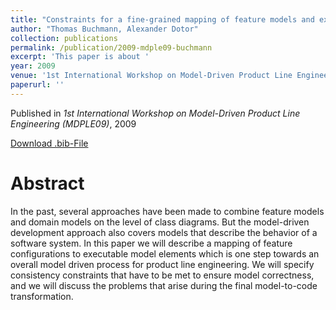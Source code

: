 ```yaml
---
title: "Constraints for a fine-grained mapping of feature models and executable domain models"
author: "Thomas Buchmann, Alexander Dotor"
collection: publications
permalink: /publication/2009-mdple09-buchmann
excerpt: 'This paper is about '
year: 2009
venue: '1st International Workshop on Model-Driven Product Line Engineering (MDPLE09)'
paperurl: ''
---
```


Published in *1st International Workshop on Model-Driven Product Line Engineering (MDPLE09)*, 2009


[Download .bib-File](https://tbuchmann.github.io/files/mdple09-buchmann.bib)

Abstract
=====

In the past, several approaches have been made to combine feature models and domain models on the level of class diagrams. But the model-driven development approach also covers models that describe the behavior of a software system. In this paper we will describe a mapping of feature configurations to executable model elements which is one step towards an overall model driven process for product line engineering. We will specify consistency constraints that have to be met to ensure model correctness, and we will discuss the problems that arise during the final model-to-code transformation.